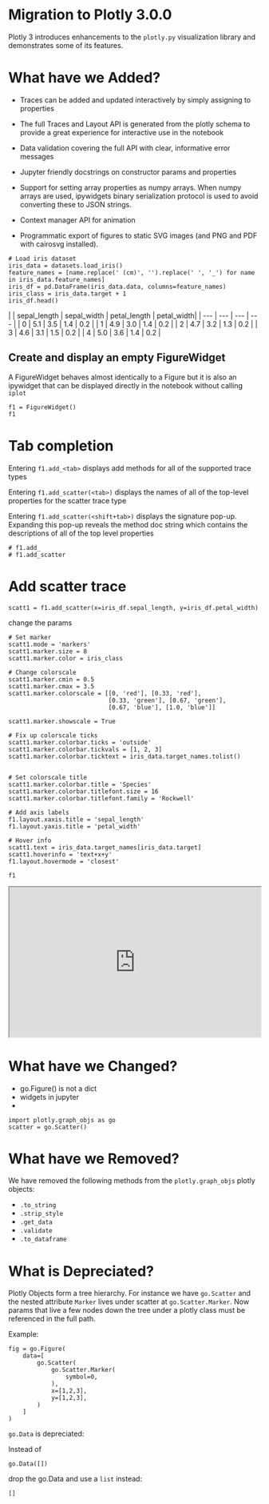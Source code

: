 # Migration to Plotly 3.0.0

Plotly 3 introduces enhancements to the `plotly.py` visualization library and demonstrates some of its features.


# What have we Added?
- Traces can be added and updated interactively by simply assigning to properties

- The full Traces and Layout API is generated from the plotly schema to provide a great experience for interactive use in the notebook

- Data validation covering the full API with clear, informative error messages



- Jupyter friendly docstrings on constructor params and properties

- Support for setting array properties as numpy arrays. When numpy arrays are used, ipywidgets binary serialization protocol is used to avoid converting these to JSON strings.

- Context manager API for animation

- Programmatic export of figures to static SVG images (and PNG and PDF with cairosvg installed).


```
# Load iris dataset
iris_data = datasets.load_iris()
feature_names = [name.replace(' (cm)', '').replace(' ', '_') for name in iris_data.feature_names]
iris_df = pd.DataFrame(iris_data.data, columns=feature_names)
iris_class = iris_data.target + 1
iris_df.head()
```

|  | sepal_length |	sepal_width	| petal_length	| petal_width|
| --- | --- | --- | --- |
| 0	| 5.1	|	3.5	|	1.4	|	0.2 |
| 1	| 4.9	|	3.0	|	1.4	|	0.2 |
| 2	| 4.7	|	3.2	|	1.3	|	0.2 |
| 3	| 4.6	| 3.1	|	1.5	|	0.2 |
| 4	| 5.0	| 3.6	|	1.4	|	0.2 |


## Create and display an empty FigureWidget
A FigureWidget behaves almost identically to a Figure but it is also an ipywidget that can be displayed directly in the notebook without calling `iplot`

```
f1 = FigureWidget()
f1
```

# Tab completion
Entering ``f1.add_<tab>`` displays add methods for all of the supported trace types

Entering ``f1.add_scatter(<tab>)`` displays the names of all of the top-level properties for the scatter trace type

Entering ``f1.add_scatter(<shift+tab>)`` displays the signature pop-up. Expanding this pop-up reveals the method doc string which contains the descriptions of all of the top level properties

```
# f1.add_
# f1.add_scatter
```

# Add scatter trace
```
scatt1 = f1.add_scatter(x=iris_df.sepal_length, y=iris_df.petal_width)
```

change the params
```
# Set marker
scatt1.mode = 'markers'
scatt1.marker.size = 8
scatt1.marker.color = iris_class

# Change colorscale
scatt1.marker.cmin = 0.5
scatt1.marker.cmax = 3.5
scatt1.marker.colorscale = [[0, 'red'], [0.33, 'red'],
                            [0.33, 'green'], [0.67, 'green'],
                            [0.67, 'blue'], [1.0, 'blue']]

scatt1.marker.showscale = True

# Fix up colorscale ticks
scatt1.marker.colorbar.ticks = 'outside'
scatt1.marker.colorbar.tickvals = [1, 2, 3]
scatt1.marker.colorbar.ticktext = iris_data.target_names.tolist()


# Set colorscale title
scatt1.marker.colorbar.title = 'Species'
scatt1.marker.colorbar.titlefont.size = 16
scatt1.marker.colorbar.titlefont.family = 'Rockwell'

# Add axis labels
f1.layout.xaxis.title = 'sepal_length'
f1.layout.yaxis.title = 'petal_width'

# Hover info
scatt1.text = iris_data.target_names[iris_data.target]
scatt1.hoverinfo = 'text+x+y'
f1.layout.hovermode = 'closest'

f1
```

<iframe src="https://plot.ly/~jordanpeterson/1001.embed" width='100%', height=300></iframe>



# What have we Changed?
- go.Figure() is not a dict
- widgets in jupyter
-

```
import plotly.graph_objs as go
scatter = go.Scatter()
```



# What have we Removed?
We have removed the following methods from the `plotly.graph_objs` plotly objects:
- `.to_string`
- `.strip_style`
- `.get_data`
- `.validate`
- `.to_dataframe`

# What is Depreciated?

Plotly Objects form a tree hierarchy. For instance we have `go.Scatter` and the nested attribute `Marker` lives under scatter at `go.Scatter.Marker`. Now params that live a few nodes down the tree under a plotly class must be referenced in the full path.

Example:
```
fig = go.Figure(
    data=[
        go.Scatter(
            go.Scatter.Marker(
                symbol=0,
            ),
            x=[1,2,3],
            y=[1,2,3],
        )
    ]
)
```

`go.Data` is depreciated:

Instead of

```
go.Data([])
```

drop the go.Data and use a `list` instead:

```
[]
```

